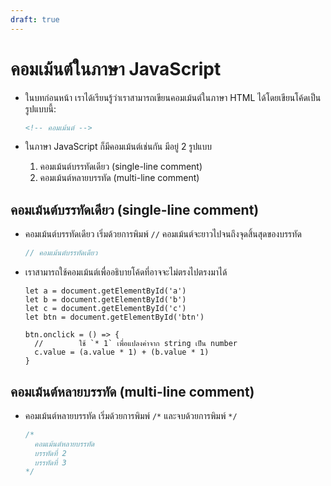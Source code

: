 ```yaml
---
draft: true
---
```


# คอมเม้นต์ในภาษา JavaScript

<script setup>
</script>

- ในบทก่อนหน้า
  เราได้เรียนรู้ว่าเราสามารถเขียนคอมเม้นต์ในภาษา HTML ได้โดยเขียนโค้ดเป็นรูปแบบนี้:

  ```html
  <!-- คอมเม้นต์ -->
  ```

- ในภาษา JavaScript ก็มีคอมเม้นต์เช่นกัน
  มีอยู่ 2 รูปแบบ

  1. คอมเม้นต์บรรทัดเดียว (single-line comment)
  2. คอมเม้นต์หลายบรรทัด (multi-line comment)

## คอมเม้นต์บรรทัดเดียว (single-line comment)

- คอมเม้นต์บรรทัดเดียว เริ่มด้วยการพิมพ์ `//` คอมเม้นต์จะยาวไปจนถึงจุดสิ้นสุดของบรรทัด

  ```js
  // คอมเม้นต์บรรทัดเดียว
  ```

- เราสามารถใช้คอมเม้นต์เพื่ออธิบายโค้ดที่อาจจะไม่ตรงไปตรงมาได้

  ```js{7}
  let a = document.getElementById('a')
  let b = document.getElementById('b')
  let c = document.getElementById('c')
  let btn = document.getElementById('btn')

  btn.onclick = () => {
    //        ใช้ `* 1` เพื่อแปลงค่าจาก string เป็น number
    c.value = (a.value * 1) + (b.value * 1)
  }
  ```

## คอมเม้นต์หลายบรรทัด (multi-line comment)

- คอมเม้นต์หลายบรรทัด เริ่มด้วยการพิมพ์ `/*` และจบด้วยการพิมพ์ `*/`

  ```js
  /*
    คอมเม้นต์หลายบรรทัด
    บรรทัดที่ 2
    บรรทัดที่ 3
  */
  ```
